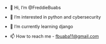 - 👋 Hi, I’m @FreddieBuabs
- 👀 I’m interested in python and cybersecurity
- 🌱 I’m currently learning django

- 📫 How to reach me - fbuaba11@gmail.com

<!---
FreddieBuabs/FreddieBuabs is a ✨ special ✨ repository because its `README.md` (this file) appears on your GitHub profile.
You can click the Preview link to take a look at your changes.
--->
